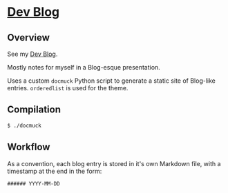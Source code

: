 [Dev Blog](http://mechaelephant.com/dev/)
===

Overview
---

See my [Dev Blog](http://mechaelephant.com/dev/).

Mostly notes for myself in a Blog-esque presentation.

Uses a custom `docmuck` Python script to generate a static site
of Blog-like entries.
`orderedlist` is used for the theme.


Compilation
---

```bash
$ ./docmuck
```

Workflow
---

As a convention, each blog entry is stored in it's own Markdown file, with a timestamp at the end in the form:

```
###### YYYY-MM-DD
```

